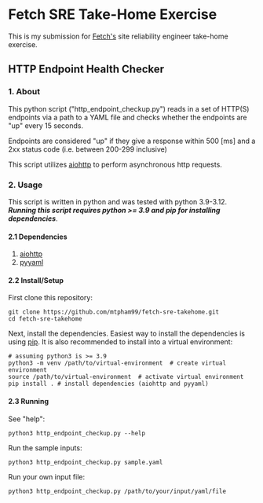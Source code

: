 # Fetch SRE Take-Home Exercise

This is my submission for [Fetch's](https://fetch.com/) site reliability engineer take-home exercise.


## HTTP Endpoint Health Checker

### 1. About

This python script ("http_endpoint_checkup.py") reads in a set of HTTP(S) endpoints via a path to a YAML file and checks whether the endpoints are "up" every 15 seconds.

Endpoints are considered "up" if they give a response within 500 [ms] and a 2xx status code (i.e. between 200-299 inclusive)

This script utilizes [aiohttp](https://docs.aiohttp.org/en/stable/index.html) to perform asynchronous http requests.


### 2. Usage

This script is written in python and was tested with python 3.9-3.12.
***Running this script requires python >= 3.9 and pip for installing dependencies***.


#### 2.1 Dependencies

1. [aiohttp](https://docs.aiohttp.org/en/stable/index.html)
2. [pyyaml](https://pyyaml.org/)


#### 2.2 Install/Setup

First clone this repository:

```
git clone https://github.com/mtpham99/fetch-sre-takehome.git
cd fetch-sre-takehome
```

Next, install the dependencies. Easiest way to install the dependencies is using [pip](https://pypi.org/project/pip/). It is also recommended to install into a virtual environment:

```
# assuming python3 is >= 3.9
python3 -m venv /path/to/virtual-environment  # create virtual environment
source /path/to/virtual-environment  # activate virtual environment
pip install . # install dependencies (aiohttp and pyyaml)
```

#### 2.3 Running

See "help":
```
python3 http_endpoint_checkup.py --help
```

Run the sample inputs:
```
python3 http_endpoint_checkup.py sample.yaml
```

Run your own input file:
```
python3 http_endpoint_checkup.py /path/to/your/input/yaml/file
```

